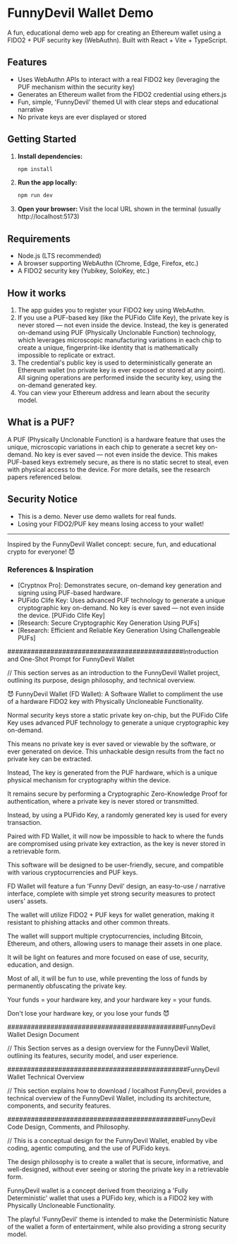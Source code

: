 # FunnyDevil Wallet Demo

A fun, educational demo web app for creating an Ethereum wallet using a FIDO2 + PUF security key (WebAuthn). Built with React + Vite + TypeScript.

## Features
- Uses WebAuthn APIs to interact with a real FIDO2 key (leveraging the PUF mechanism within the security key)
- Generates an Ethereum wallet from the FIDO2 credential using ethers.js
- Fun, simple, 'FunnyDevil' themed UI with clear steps and educational narrative
- No private keys are ever displayed or stored

## Getting Started

1. **Install dependencies:**
   ```sh
   npm install
   ```
2. **Run the app locally:**
   ```sh
   npm run dev
   ```
3. **Open your browser:**
   Visit the local URL shown in the terminal (usually http://localhost:5173)

## Requirements
- Node.js (LTS recommended)
- A browser supporting WebAuthn (Chrome, Edge, Firefox, etc.)
- A FIDO2 security key (Yubikey, SoloKey, etc.)

## How it works
1. The app guides you to register your FIDO2 key using WebAuthn.
2. If you use a PUF-based key (like the PUFido Clife Key), the private key is never stored — not even inside the device. Instead, the key is generated on-demand using PUF (Physically Unclonable Function) technology, which leverages microscopic manufacturing variations in each chip to create a unique, fingerprint-like identity that is mathematically impossible to replicate or extract.
3. The credential's public key is used to deterministically generate an Ethereum wallet (no private key is ever exposed or stored at any point). All signing operations are performed inside the security key, using the on-demand generated key.
4. You can view your Ethereum address and learn about the security model.



## What is a PUF?
A PUF (Physically Unclonable Function) is a hardware feature that uses the unique, microscopic variations in each chip to generate a secret key on-demand. No key is ever saved — not even inside the device. This makes PUF-based keys extremely secure, as there is no static secret to steal, even with physical access to the device. For more details, see the research papers referenced below.

## Security Notice
- This is a demo. Never use demo wallets for real funds.
- Losing your FIDO2/PUF key means losing access to your wallet!

---

Inspired by the FunnyDevil Wallet concept: secure, fun, and educational crypto for everyone! 😈

### References & Inspiration
- [Cryptnox Pro]: Demonstrates secure, on-demand key generation and signing using PUF-based hardware.
- PUFido Clife Key: Uses advanced PUF technology to generate a unique cryptographic key on-demand. No key is ever saved — not even inside the device. [PUFido Clife Key]
- [Research: Secure Cryptographic Key Generation Using PUFs]
- [Research: Efficient and Reliable Key Generation Using Challengeable PUFs]



#############################################Introduction and One-Shot Prompt for FunnyDevil Wallet

// This section serves as an introduction to the FunnyDevil Wallet project, outlining its purpose, design philosophy, and technical overview.


😈 FunnyDevil Wallet (FD Wallet): A Software Wallet to compliment the use of a hardware FIDO2 key with Physically Uncloneable Functionality.



Normal security keys store a static private key on-chip, but the PUFido Clife Key uses advanced PUF technology to generate a unique cryptographic key on-demand.

This means no private key is ever saved or viewable by the software, or ever generated on device. This unhackable design results from the fact no private key can be extracted.

Instead, The key is generated from the PUF hardware, which is a unique physical mechanism for cryptography within the device. 

It remains secure by performing a Cryptographic Zero-Knowledge Proof for authentication, where a private key is never stored or transmitted. 

Instead, by using a PUFido Key, a randomly generated key is used for every transaction.

Paired with FD Wallet, it will now be impossible to hack to where the funds are compromised using private key extraction, as the key is never stored in a retrievable form.

This software will be designed to be user-friendly, secure, and compatible with various cryptocurrencies and PUF keys.

FD Wallet will feature a fun 'Funny Devil' design, an easy-to-use / narrative interface, complete with simple yet strong security measures to protect users' assets.

The wallet will utilize FIDO2 + PUF keys for wallet generation, making it resistant to phishing attacks and other common threats.

The wallet will support multiple cryptocurrencies, including Bitcoin, Ethereum, and others, allowing users to manage their assets in one place. 

It will be light on features and more focused on ease of use, security, education, and design.

Most of all, it will be fun to use, while preventing the loss of funds by permanently obfuscating the private key.

Your funds = your hardware key, and your hardware key = your funds.

Don't lose your hardware key, or you lose your funds 😈



#############################################FunnyDevil Wallet Design Document

// This Section serves as a design overview for the FunnyDevil Wallet, outlining its features, security model, and user experience.




##############################################FunnyDevil Wallet Technical Overview

// This section explains how to download / localhost FunnyDevil, provides a technical overview of the FunnyDevil Wallet, including its architecture, components, and security features.




#############################################FunnyDevil Code Design, Comments, and Philosophy.

// This is a conceptual design for the FunnyDevil Wallet, enabled by vibe coding, agentic computing, and the use of PUFido keys.

The design philosophy is to create a wallet that is secure, informative, and well-designed, without ever seeing or storing the private key in a retrievable form.

FunnyDevil wallet is a concept derived from theorizing a 'Fully Deterministic' wallet that uses a PUFido key, which is a FIDO2 key with Physically Uncloneable Functionality.

The playful 'FunnyDevil' theme is intended to make the Deterministic Nature of the wallet a form of entertainment, while also providing a strong security model.